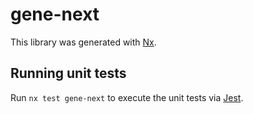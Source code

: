 # gene-next

This library was generated with [Nx](https://nx.dev).

## Running unit tests

Run `nx test gene-next` to execute the unit tests via [Jest](https://jestjs.io).
